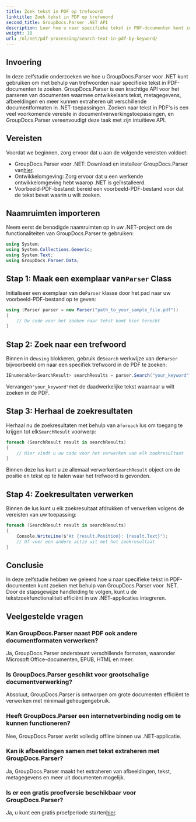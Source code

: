 ```yaml
---
title: Zoek tekst in PDF op trefwoord
linktitle: Zoek tekst in PDF op trefwoord
second_title: GroupDocs.Parser .NET API
description: Leer hoe u naar specifieke tekst in PDF-documenten kunt zoeken met GroupDocs.Parser voor .NET. Integreer krachtige tekstzoekmogelijkheden efficiënt in uw .NET.
weight: 18
url: /nl/net/pdf-processing/search-text-in-pdf-by-keyword/
---
```

## Invoering
In deze zelfstudie onderzoeken we hoe u GroupDocs.Parser voor .NET kunt gebruiken om met behulp van trefwoorden naar specifieke tekst in PDF-documenten te zoeken. GroupDocs.Parser is een krachtige API voor het parseren van documenten waarmee ontwikkelaars tekst, metagegevens, afbeeldingen en meer kunnen extraheren uit verschillende documentformaten in .NET-toepassingen. Zoeken naar tekst in PDF's is een veel voorkomende vereiste in documentverwerkingstoepassingen, en GroupDocs.Parser vereenvoudigt deze taak met zijn intuïtieve API.
## Vereisten
Voordat we beginnen, zorg ervoor dat u aan de volgende vereisten voldoet:
-  GroupDocs.Parser voor .NET: Download en installeer GroupDocs.Parser van[hier](https://releases.groupdocs.com/parser/net/).
- Ontwikkelomgeving: Zorg ervoor dat u een werkende ontwikkelomgeving hebt waarop .NET is geïnstalleerd.
- Voorbeeld-PDF-bestand: bereid een voorbeeld-PDF-bestand voor dat de tekst bevat waarin u wilt zoeken.

## Naamruimten importeren
Neem eerst de benodigde naamruimten op in uw .NET-project om de functionaliteiten van GroupDocs.Parser te gebruiken:
```csharp
using System;
using System.Collections.Generic;
using System.Text;
using GroupDocs.Parser.Data;
```
##  Stap 1: Maak een exemplaar van`Parser` Class
 Initialiseer een exemplaar van de`Parser` klasse door het pad naar uw voorbeeld-PDF-bestand op te geven:
```csharp
using (Parser parser = new Parser("path_to_your_sample_file.pdf"))
{
    // Uw code voor het zoeken naar tekst komt hier terecht
}
```
## Stap 2: Zoek naar een trefwoord
 Binnen in de`using` blokkeren, gebruik de`Search` werkwijze van de`Parser` bijvoorbeeld om naar een specifiek trefwoord in de PDF te zoeken:
```csharp
IEnumerable<SearchResult> searchResults = parser.Search("your_keyword");
```
 Vervangen`"your_keyword"`met de daadwerkelijke tekst waarnaar u wilt zoeken in de PDF.
## Stap 3: Herhaal de zoekresultaten
 Herhaal nu de zoekresultaten met behulp van a`foreach` lus om toegang te krijgen tot elk`SearchResult` voorwerp:
```csharp
foreach (SearchResult result in searchResults)
{
    // Hier vindt u uw code voor het verwerken van elk zoekresultaat
}
```
 Binnen deze lus kunt u ze allemaal verwerken`SearchResult` object om de positie en tekst op te halen waar het trefwoord is gevonden.
## Stap 4: Zoekresultaten verwerken
Binnen de lus kunt u elk zoekresultaat afdrukken of verwerken volgens de vereisten van uw toepassing:
```csharp
foreach (SearchResult result in searchResults)
{
    Console.WriteLine($"At {result.Position}: {result.Text}");
    // Of voer een andere actie uit met het zoekresultaat
}
```

## Conclusie
In deze zelfstudie hebben we geleerd hoe u naar specifieke tekst in PDF-documenten kunt zoeken met behulp van GroupDocs.Parser voor .NET. Door de stapsgewijze handleiding te volgen, kunt u de tekstzoekfunctionaliteit efficiënt in uw .NET-applicaties integreren.

## Veelgestelde vragen
### Kan GroupDocs.Parser naast PDF ook andere documentformaten verwerken?
Ja, GroupDocs.Parser ondersteunt verschillende formaten, waaronder Microsoft Office-documenten, EPUB, HTML en meer.
### Is GroupDocs.Parser geschikt voor grootschalige documentverwerking?
Absoluut, GroupDocs.Parser is ontworpen om grote documenten efficiënt te verwerken met minimaal geheugengebruik.
### Heeft GroupDocs.Parser een internetverbinding nodig om te kunnen functioneren?
Nee, GroupDocs.Parser werkt volledig offline binnen uw .NET-applicatie.
### Kan ik afbeeldingen samen met tekst extraheren met GroupDocs.Parser?
Ja, GroupDocs.Parser maakt het extraheren van afbeeldingen, tekst, metagegevens en meer uit documenten mogelijk.
### Is er een gratis proefversie beschikbaar voor GroupDocs.Parser?
 Ja, u kunt een gratis proefperiode starten[hier](https://releases.groupdocs.com/).